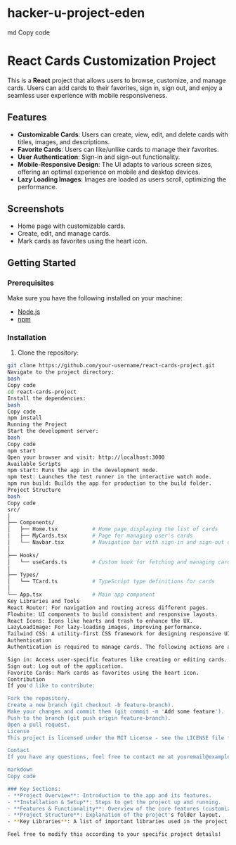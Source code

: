 # hacker-u-project-eden
md
Copy code
# React Cards Customization Project

This is a **React** project that allows users to browse, customize, and manage cards. Users can add cards to their favorites, sign in, sign out, and enjoy a seamless user experience with mobile responsiveness.

## Features

- **Customizable Cards**: Users can create, view, edit, and delete cards with titles, images, and descriptions.
- **Favorite Cards**: Users can like/unlike cards to manage their favorites.
- **User Authentication**: Sign-in and sign-out functionality.
- **Mobile-Responsive Design**: The UI adapts to various screen sizes, offering an optimal experience on mobile and desktop devices.
- **Lazy Loading Images**: Images are loaded as users scroll, optimizing the performance.

## Screenshots

- Home page with customizable cards.
- Create, edit, and manage cards.
- Mark cards as favorites using the heart icon.

## Getting Started

### Prerequisites

Make sure you have the following installed on your machine:

- [Node.js](https://nodejs.org/)
- [npm](https://www.npmjs.com/)

### Installation

1. Clone the repository:

```bash
git clone https://github.com/your-username/react-cards-project.git
Navigate to the project directory:
bash
Copy code
cd react-cards-project
Install the dependencies:
bash
Copy code
npm install
Running the Project
Start the development server:
bash
Copy code
npm start
Open your browser and visit: http://localhost:3000
Available Scripts
npm start: Runs the app in the development mode.
npm test: Launches the test runner in the interactive watch mode.
npm run build: Builds the app for production to the build folder.
Project Structure
bash
Copy code
src/
│
├── Components/
│   ├── Home.tsx           # Home page displaying the list of cards
│   ├── MyCards.tsx        # Page for managing user's cards
│   └── Navbar.tsx         # Navigation bar with sign-in and sign-out options
│
├── Hooks/
│   └── useCards.ts        # Custom hook for fetching and managing card data
│
├── Types/
│   └── TCard.ts           # TypeScript type definitions for cards
│
└── App.tsx                # Main app component
Key Libraries and Tools
React Router: For navigation and routing across different pages.
Flowbite: UI components to build consistent and responsive layouts.
React Icons: Icons like hearts and trash to enhance the UX.
LazyLoadImage: For lazy-loading images, improving performance.
Tailwind CSS: A utility-first CSS framework for designing responsive UIs.
Authentication
Authentication is required to manage cards. The following actions are available for logged-in users:

Sign in: Access user-specific features like creating or editing cards.
Sign out: Log out of the application.
Favorite Cards: Mark cards as favorites using the heart icon.
Contribution
If you'd like to contribute:

Fork the repository.
Create a new branch (git checkout -b feature-branch).
Make your changes and commit them (git commit -m 'Add some feature').
Push to the branch (git push origin feature-branch).
Open a pull request.
License
This project is licensed under the MIT License - see the LICENSE file for details.

Contact
If you have any questions, feel free to contact me at youremail@example.com.

markdown
Copy code

### Key Sections:
- **Project Overview**: Introduction to the app and its features.
- **Installation & Setup**: Steps to get the project up and running.
- **Features & Functionality**: Overview of the core features (customizing cards, authentication, etc.).
- **Project Structure**: Explanation of the project's folder layout.
- **Key Libraries**: A list of important libraries used in the project.

Feel free to modify this according to your specific project details!
